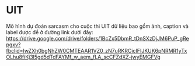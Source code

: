 # UIT
Mô hình dự đoán sarcasm cho cuộc thi UIT
dữ liệu bao gồm ảnh, caption và label được để ở đường link dưới đây:
https://drive.google.com/drive/folders/1BcZx5DbmR_tDnSXzDjJM6PuP_gRepgxv?fbclid=IwZXh0bgNhZW0CMTEAAR1VZ0_zN7uRKRCicIFIJKUK6pNRMR1yTxOLhu8fiKj3l5gd5dTdFAYMf_w_aem_fLA_scCFZdXZ-jwyEMGFVg
